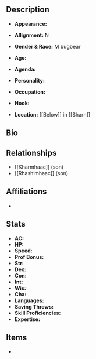 ## Description
- **Appearance:** 

- **Allignment:** N

- **Gender & Race:** M bugbear

- **Age:** 

- **Agenda:** 

- **Personality:** 

- **Occupation:** 

- **Hook:** 

- **Location:** [[Below]] in [[Sharn]]

## Bio


## Relationships
- [[Kharmhaac]] (son)
- [[Rhash’mhaac]] (son)

## Affiliations
- 

## Stats
- **AC:** 
- **HP:** 
- **Speed:** 
- **Prof Bonus:** 
- **Str:** 
- **Dex:** 
- **Con:** 
- **Int:** 
- **Wis:** 
- **Cha:** 
- **Languages:** 
- **Saving Throws:** 
- **Skill Proficiencies:** 
- **Expertise:** 


## Items
- 
